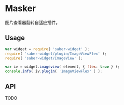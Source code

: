 # Masker

图片查看器翻转自适应插件。


## Usage

``` javascript
var widget = require( 'saber-widget' );
require( 'saber-widget/plugin/ImageViewFlex' );
require( 'saber-widget/ImageView' );

var iv = widget.imageview( element, { flex: true } );
console.info( iv.plugin( 'ImageViewFlex' ) );
```

## API

TODO

